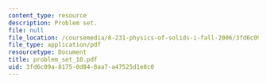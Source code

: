 ```yaml
---
content_type: resource
description: Problem set.
file: null
file_location: /coursemedia/8-231-physics-of-solids-i-fall-2006/3fd6c09a81750d848aa7a47525d1e8c0_problem_set_10.pdf
file_type: application/pdf
resourcetype: Document
title: problem_set_10.pdf
uid: 3fd6c09a-8175-0d84-8aa7-a47525d1e8c0
---
```

